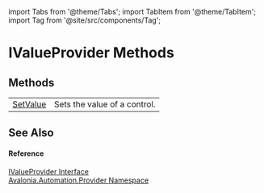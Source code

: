 import Tabs from '@theme/Tabs'; 
import TabItem from '@theme/TabItem'; 
import Tag from '@site/src/components/Tag'; 

# IValueProvider Methods




## Methods
<table>
<tr>
<td><a href="M_Avalonia_Automation_Provider_IValueProvider_SetValue">SetValue</a></td>
<td>Sets the value of a control.</td>
</tr>
</table>

## See Also


#### Reference
<a href="T_Avalonia_Automation_Provider_IValueProvider">IValueProvider Interface</a>  
<a href="N_Avalonia_Automation_Provider">Avalonia.Automation.Provider Namespace</a>  
